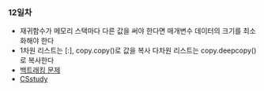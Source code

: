 <h3> 12일차</h3>
<ul>
	<li> 재귀함수가 메모리 스택마다 다른 값을 써야 한다면 매개변수 데이터의 크기를 최소화해야 한다 </li>
	<li> 1차원 리스트는 [:], copy.copy()로 값을 복사 다차원 리스트는 copy.deepcopy()로 복사한다 </li>
	<li> <a href="https://github.com/southoftheriver/TIL/tree/master/%EC%9E%A1%EB%8B%A4%ED%95%9CT%EB%81%8C/docs/%ED%95%AD%ED%95%B4/%EB%B0%B1%ED%8A%B8%EB%9E%98%ED%82%B9"> 백트래킹 문제 </a></li>
	<li> <a href="https://github.com/hh99-CSstudy/1day1logIT/blob/main/79%EB%B2%88.md">CSstudy</a></li>
</ul>
